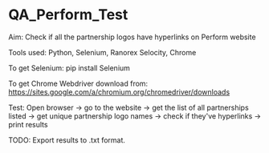 # QA_Perform_Test


Aim: Check if all the partnership logos have hyperlinks on Perform website 

Tools used: Python, Selenium, Ranorex Selocity, Chrome


To get Selenium: pip install Selenium

To get Chrome Webdriver download from: https://sites.google.com/a/chromium.org/chromedriver/downloads


Test: Open browser -> go to the website -> get the list of all partnerships listed -> get unique partnership logo names -> check if 
they've hyperlinks -> print results


TODO: Export results to .txt format.
